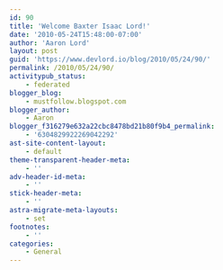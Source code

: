 ```yaml
---
id: 90
title: 'Welcome Baxter Isaac Lord!'
date: '2010-05-24T15:48:00-07:00'
author: 'Aaron Lord'
layout: post
guid: 'https://www.devlord.io/blog/2010/05/24/90/'
permalink: /2010/05/24/90/
activitypub_status:
    - federated
blogger_blog:
    - mustfollow.blogspot.com
blogger_author:
    - Aaron
blogger_f316279e632a22cbc8478bd21b80f9b4_permalink:
    - '6304829922269042292'
ast-site-content-layout:
    - default
theme-transparent-header-meta:
    - ''
adv-header-id-meta:
    - ''
stick-header-meta:
    - ''
astra-migrate-meta-layouts:
    - set
footnotes:
    - ''
categories:
    - General
---
```


<p class="mobile-photo"><a href="https://www.devlord.io/blog/wp-content/uploads/2011/10/photo-781537.jpg"><img src="/blog/wp-content/uploads/2011/10/photo-781537.jpg?w=300" border="0" alt="" /></a></p>

<div class="blogger-post-footer"></div>